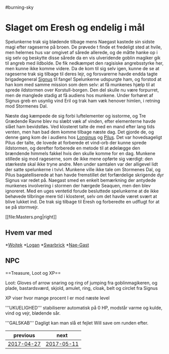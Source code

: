#burning-sky

# Slaget om Eresh og endelig i mål 
Spelunkerne trak sig blødende tilbage mens Naegast kastede sin sidste magi efter rageserne på broen. De prøvede t finde et fredeligt sted at hvile, men helernes hus var omgivet af sårede allerede, og de måtte hanke op i sig selv og beskytte disse sårede da en vis ulveridende goblin magiker gik til angreb med ildbolde. De fik nedkæmpet den ragisiske angrebsstyrke her, men kunne ikke komme videre. Da de kom til sig selv igen, kunne de se at rageserne trak sig tilbage til deres lejr, og forsvarerne havde endda tagte brigadegeneral [Signus](./Signus.md) til fange! Spelunkerne udspurgte ham, og forstod at han kom med samme mission som dem selv: at få munkenes hjælp til at sprede ildstormen over Korstull-borgen. Den del skulle nu være forpurret, men de manglede stadig at få audiens hos munkene. Under forhøret af Signus greb en usynlig vind Eril og trak ham væk henover himlen, i retning mod Stormenes Dal.

Næste dag kæmpede de sig forbi luftelementer og isstorme, og Tre Grædende Ravne blev nu slæbt væk af vinden, efter elementerne havde slået ham bevidstløs. Ved klosteret talte de med en mand efter lang tids venten, men han bad dem komme tilbage næste dag. Det gjorde de, og denne gang kom de i audiens hos [Longinus](./Longinus.md) og [Pilus](./Pilus.md). Det var hovedsageligt Pilus der talte, de lovede at forberede et vind-orb der kunne sprede ildstormen, og derefter forberede en metode til at ødelægge den brændende himmels fakkel hvis den skulle komme for en dag. Munkene stillede sig mod rageserne, som de ikke mene opførte sig værdigt: den stærkeste skal ikke tryne andre. Men under samtalen var der alligevel lidt der satte spelunkerne i tvivl. Munkene ville ikke tale om Stormenes Dal, og Pilus bagatelliserede at han havde fremstillet det forfærdelige skrigende dyr Signus var redet på. Naegast smed en enkelt bemærkning der antydede munkenes involvering i stormen der hærgede Seaquen, men den blev ignoreret. Med en uges ventetid forude besluttede  spelunkerne at de ikke behøvede tilbringe mere tid i klosteret, selv om det havde været svært at blive lukket ind. De trak sig tilbage til Eresh og forberedte en udflugt for at se på stormvejr.


[[file:Masters.png|right]]
## Hvem var med
*[Wojtek](./Wojtek.md)
*[Logan](./Logan.md)
*[Swarbrick](./Swarbrick%20Everwood.md)
*[Nae-Gast](./Nae-Gast%20Oldknist.md) 


## NPC


==Treasure, Loot og XP==

Loot: Gloves of arrow snaring og ring of jumping fra goblinmagikeren, og plade, bastardsværd, skjold, amulet, ring, cloak, belt og circlet fra Signus



XP viser hvor mange procent I er mod næste level

'''UKUELIGHED''' stabiliserer automatisk på 0 HP, modstår varme og kulde, vind og vejr, blødende sår.

'''GALSKAB''' Dagligt kan man slå et fejlet Will save om runden efter.

| previous | next |
| --- | --- |
| [2017-04-27](./2017-04-27.md) | [2017-05-11](./2017-05-11.md) |
